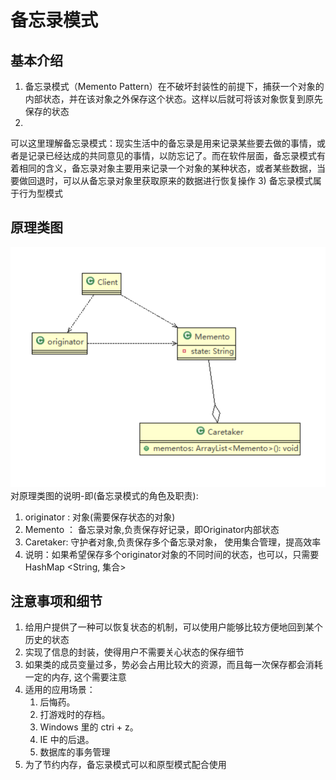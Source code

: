 # 备忘录模式

## 基本介绍

1) 备忘录模式（Memento Pattern）在不破坏封装性的前提下，捕获一个对象的内部状态，并在该对象之外保存这个状态。这样以后就可将该对象恢复到原先保存的状态
2)
可以这里理解备忘录模式：现实生活中的备忘录是用来记录某些要去做的事情，或者是记录已经达成的共同意见的事情，以防忘记了。而在软件层面，备忘录模式有着相同的含义，备忘录对象主要用来记录一个对象的某种状态，或者某些数据，当要做回退时，可以从备忘录对象里获取原来的数据进行恢复操作
3) 备忘录模式属于行为型模式

## 原理类图

![img.png](../../../resources/picture/img69.png) \
对原理类图的说明-即(备忘录模式的角色及职责):

1) originator : 对象(需要保存状态的对象)
2) Memento ： 备忘录对象,负责保存好记录，即Originator内部状态
3) Caretaker: 守护者对象,负责保存多个备忘录对象， 使用集合管理，提高效率
4) 说明：如果希望保存多个originator对象的不同时间的状态，也可以，只需要 HashMap <String, 集合>

## 注意事项和细节

1) 给用户提供了一种可以恢复状态的机制，可以使用户能够比较方便地回到某个历史的状态
2) 实现了信息的封装，使得用户不需要关心状态的保存细节
3) 如果类的成员变量过多，势必会占用比较大的资源，而且每一次保存都会消耗一定的内存, 这个需要注意
4) 适用的应用场景：
    1. 后悔药。
    2. 打游戏时的存档。
    3. Windows 里的 ctri + z。
    4. IE 中的后退。
    5. 数据库的事务管理
5) 为了节约内存，备忘录模式可以和原型模式配合使用